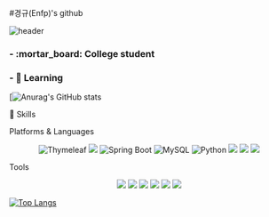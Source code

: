 #경규(Enfp)'s github

![header](https://capsule-render.vercel.app/api?type=cylinder&color=gradient&height=200&section=header&text=%20Kyoung%20kyu%20&fontSize=80&textBg=true&animation=twinkling)

<h3>  -  :mortar_board: College student </h3>

<h3>  -  🌱 Learning  </h3>



[![Anurag's GitHub stats](https://github-readme-stats.vercel.app/api?username=kanagku123&include_all_commits=true&count_private=true&count_private=true&theme=tokyonight&hide=prs,issues)

 💪  Skills
 
Platforms & Languages

<p align="center">
  <img alt="Thymeleaf" src="https://img.shields.io/badge/Thymeleaf-005F0F?style=for-square&logo=Thymeleaf&logoColor=white"/>
  <img src="https://img.shields.io/badge/Spring-6DB33F?style=for-square&logo=Spring&logoColor=white">
  <img alt="Spring Boot" src="https://img.shields.io/badge/Spring%20Boot-6DB33F?style=for--square&logo=SpringBoot&logoColor=white"/>
  <img alt="MySQL" src="https://img.shields.io/badge/mysql-%2300f.svg?&style=for--square&logo=mysql&logoColor=white"/>
  <img alt="Python" src="https://img.shields.io/badge/Python-3776AB?style=for--square&logo=python&logoColor=white"/>
  <img src="https://img.shields.io/badge/Java-007396?style=plastic&logo=Java&logoColor=white"/> 
  <img src="https://img.shields.io/badge/HTML5-E34F26?style=plastic&amp;logo=HTML5&amp;logoColor=white">
  <img src="https://img.shields.io/badge/CSS3-1572B6?style=plastic&amp;logo=CSS3&amp;logoColor=white">
</p>

Tools
<p align="center">
  <img src="https://img.shields.io/badge/Eclipse IDE-2C2255?style=plastic&amp;logo=Eclipse IDE&amp;logoColor=white">
  <img src="https://img.shields.io/badge/Visual Studio Code-007ACC?style=plastic&amp;logo==Visual Studio Code&amp;logoColor=white">
  <img src="https://img.shields.io/badge/IntelliJ IDEA-000000?style=plastic&amp;logo=IntelliJ IDEA&amp;logoColor=white">
  <img src="https://img.shields.io/badge/GitHub-181717?style=plastic&amp;logo=GitHub&amp;logoColor=white">
  <img src="https://img.shields.io/badge/Postman-FF6C37?style=plastic&amp;logo=Postman&amp;logoColor=white">
  <img src="https://img.shields.io/badge/Anaconda-44A833?style=plastic&amp;logo=Anaconda&amp;logoColor=white">
  
</p>


[![Top Langs](https://github-readme-stats.vercel.app/api/top-langs/?username=kanagku123&layout=compact)](https://github.com/kanagku123/github-readme-stats)

